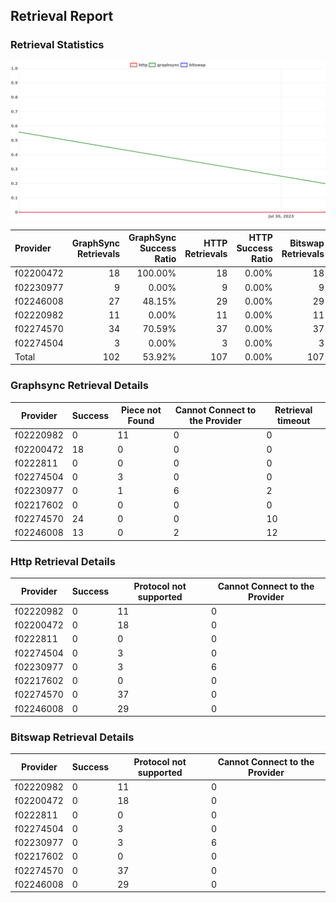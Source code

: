 ## Retrieval Report
### Retrieval Statistics
<img src="https://raw.githubusercontent.com/data-preservation-programs/filplus-checker-assets/main/filecoin-project/filecoin-plus-large-datasets/issues/1418/1690770195239.png"/>

| Provider  | GraphSync Retrievals | GraphSync Success Ratio | HTTP Retrievals | HTTP Success Ratio | Bitswap Retrievals | Bitswap Success Ratio |
| :-------- | -------------------: | ----------------------: | --------------: | -----------------: | -----------------: | --------------------: |
| f02200472 |                   18 |                 100.00% |              18 |              0.00% |                 18 |                 0.00% |
| f02230977 |                    9 |                   0.00% |               9 |              0.00% |                  9 |                 0.00% |
| f02246008 |                   27 |                  48.15% |              29 |              0.00% |                 29 |                 0.00% |
| f02220982 |                   11 |                   0.00% |              11 |              0.00% |                 11 |                 0.00% |
| f02274570 |                   34 |                  70.59% |              37 |              0.00% |                 37 |                 0.00% |
| f02274504 |                    3 |                   0.00% |               3 |              0.00% |                  3 |                 0.00% |
| Total     |                  102 |                  53.92% |             107 |              0.00% |                107 |                 0.00% |

### Graphsync Retrieval Details
| Provider  | Success | Piece not Found | Cannot Connect to the Provider | Retrieval timeout |
| --------- | ------- | --------------- | ------------------------------ | ----------------- |
| f02220982 | 0       | 11              | 0                              | 0                 |
| f02200472 | 18      | 0               | 0                              | 0                 |
| f0222811  | 0       | 0               | 0                              | 0                 |
| f02274504 | 0       | 3               | 0                              | 0                 |
| f02230977 | 0       | 1               | 6                              | 2                 |
| f02217602 | 0       | 0               | 0                              | 0                 |
| f02274570 | 24      | 0               | 0                              | 10                |
| f02246008 | 13      | 0               | 2                              | 12                |

### Http Retrieval Details
| Provider  | Success | Protocol not supported | Cannot Connect to the Provider |
| --------- | ------- | ---------------------- | ------------------------------ |
| f02220982 | 0       | 11                     | 0                              |
| f02200472 | 0       | 18                     | 0                              |
| f0222811  | 0       | 0                      | 0                              |
| f02274504 | 0       | 3                      | 0                              |
| f02230977 | 0       | 3                      | 6                              |
| f02217602 | 0       | 0                      | 0                              |
| f02274570 | 0       | 37                     | 0                              |
| f02246008 | 0       | 29                     | 0                              |

### Bitswap Retrieval Details
| Provider  | Success | Protocol not supported | Cannot Connect to the Provider |
| --------- | ------- | ---------------------- | ------------------------------ |
| f02220982 | 0       | 11                     | 0                              |
| f02200472 | 0       | 18                     | 0                              |
| f0222811  | 0       | 0                      | 0                              |
| f02274504 | 0       | 3                      | 0                              |
| f02230977 | 0       | 3                      | 6                              |
| f02217602 | 0       | 0                      | 0                              |
| f02274570 | 0       | 37                     | 0                              |
| f02246008 | 0       | 29                     | 0                              |
